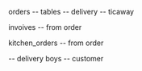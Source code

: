 orders 
    -- tables
    -- delivery
    -- ticaway

 invoives
    -- from order
 
  kitchen_orders
    -- from order

-- delivery boys
-- customer

